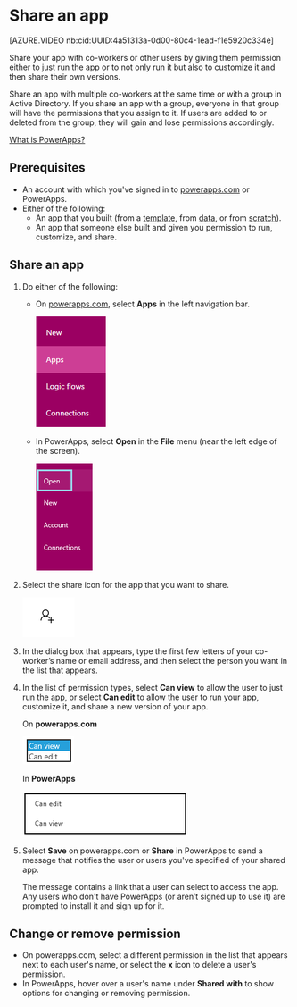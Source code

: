 <properties
    pageTitle="Share an app | Microsoft PowerApps"
    description="Share your app by giving other users permission to run or modify it."
    services=""
    suite="powerapps"
    documentationCenter="na"
    authors="AFTOwen"
    manager="dwrede"
    editor=""
    tags=""
 />
<tags
    ms.service="powerapps"
    ms.devlang="na"
    ms.topic="article"
    ms.tgt_pltfrm="na"
    ms.workload="na"
    ms.date="11/11/2015"
    ms.author="anneta"/>

# Share an app #
[AZURE.VIDEO nb:cid:UUID:4a51313a-0d00-80c4-1ead-f1e5920c334e]

Share your app with co-workers or other users by giving them permission either to just run the app or to not only run it but also to customize it and then share their own versions.

Share an app with multiple co-workers at the same time or with a group in Active Directory. If you share an app with a group, everyone in that group will have the permissions that you assign to it. If users are added to or deleted from the group, they will gain and lose permissions accordingly.

[What is PowerApps?](https://aka.ms/pamktg)

## Prerequisites ##
- An account with which you've signed in to [powerapps.com](http://go.microsoft.com/fwlink/?LinkId=708209) or PowerApps.
- Either of the following:
	- An app that you built (from a [template](get-started-test-drive.md), from [data](get-started-create-from-data.md), or from [scratch](get-started-create-from-blank.md)).
	- An app that someone else built and given you permission to run, customize, and share.

## Share an app ##
1. Do either of the following:
	- On [powerapps.com](http://go.microsoft.com/fwlink/?LinkId=708209), select **Apps** in the left navigation bar.

		![List apps on powerapps.com the web](./media/share-app/file-apps-portal.png)

	- In PowerApps, select **Open** in the **File** menu (near the left edge of the screen).

		![List apps on powerapps.com the web](./media/share-app/open-apps.png)

1. Select the share icon for the app that you want to share.

	![Share icon](./media/share-app/share-icon.png)

1. In the dialog box that appears, type the first few letters of your co-worker’s name or email address, and then select the person you want in the list that appears.

1. In the list of permission types, select **Can view** to allow the user to just run the app, or select **Can edit** to allow the user to run your app, customize it, and share a new version of your app.

	On **powerapps.com**

	![Choose permissions](./media/share-app/permission-list-portal.png)

	In **PowerApps**

	![Choose permissions](./media/share-app/permissions-pa.png)

1. Select **Save** on powerapps.com or **Share** in PowerApps to send a message that notifies the user or users you've specified of your shared app.

	The message contains a link that a user can select to access the app. Any users who don't have PowerApps (or aren’t signed up to use it) are prompted to install it and sign up for it.

## Change or remove permission ##
- On powerapps.com, select a different permission in the list that appears next to each user's name, or select the **x** icon to delete a user's permission.
- In PowerApps, hover over a user's name under **Shared with** to show options for changing or removing permission.
